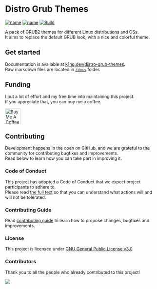 # Distro Grub Themes

[![name](https://img.shields.io/github/license/AdisonCavani/distro-grub-themes)](https://github.com/AdisonCavani/distro-grub-themes/blob/master/LICENSE)
[![name](https://img.shields.io/github/v/release/AdisonCavani/distro-grub-themes)](https://github.com/AdisonCavani/distro-grub-themes/releases)
[![Build](https://github.com/AdisonCavani/distro-grub-themes/actions/workflows/update-content.yml/badge.svg?event=push)](https://github.com/AdisonCavani/distro-grub-themes/actions/workflows/update-content.yml)
<br>

A pack of GRUB2 themes for different Linux distributions and OSs.<br>
It aims to replace the default GRUB look, with a nice and colorful theme.

## Get started

Documentation is available at [k1ng.dev/distro-grub-themes](https://k1ng.dev/distro-grub-themes).  
Raw markdown files are located in [`/docs`](./docs) folder.

## Funding
I put a lot of effort and my free time into maintaining this project.  
If you appreciate that, you can buy me a coffee.

[<img src="https://www.buymeacoffee.com/assets/img/guidelines/download-assets-sm-1.svg" alt="Buy Me A Coffee" height="50px" />](https://www.buymeacoffee.com/adisoncavani)

## Contributing

Development happens in the open on GitHub, and we are grateful to the community for contributing bugfixes and improvements.  
Read below to learn how you can take part in improving it.

### Code of Conduct

This project has adopted a Code of Conduct that we expect project participants to adhere to.  
Please read [the full text](https://github.com/AdisonCavani/distro-grub-themes/blob/master/.github/CODE_OF_CONDUCT.md) so that you can understand what actions will and will not be tolerated.

### Contributing Guide

Read [contributing guide](https://github.com/AdisonCavani/distro-grub-themes/blob/master/CONTRIBUTING.md) to learn how to propose changes, bugfixes and improvements.

### License
This project is licensed under [GNU General Public License v3.0](https://github.com/AdisonCavani/distro-grub-themes/blob/master/LICENSE)

### Contributors

Thank you to all the people who already contributed to this project!

<a href="https://github.com/AdisonCavani/distro-grub-themes/graphs/contributors">
  <img src="https://contrib.rocks/image?repo=AdisonCavani/distro-grub-themes" />
</a>
